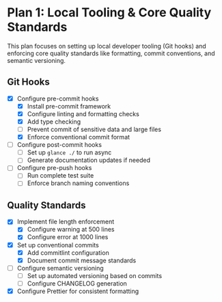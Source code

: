 # Plan 1: Local Tooling & Core Quality Standards

This plan focuses on setting up local developer tooling (Git hooks) and enforcing core quality standards like formatting, commit conventions, and semantic versioning.

## Git Hooks

- [x] Configure pre-commit hooks
  - [x] Install pre-commit framework
  - [x] Configure linting and formatting checks
  - [x] Add type checking
  - [ ] Prevent commit of sensitive data and large files
  - [x] Enforce conventional commit format
- [ ] Configure post-commit hooks
  - [ ] Set up `glance ./` to run async
  - [ ] Generate documentation updates if needed
- [ ] Configure pre-push hooks
  - [ ] Run complete test suite
  - [ ] Enforce branch naming conventions

## Quality Standards

- [x] Implement file length enforcement
  - [x] Configure warning at 500 lines
  - [x] Configure error at 1000 lines
- [x] Set up conventional commits
  - [x] Add commitlint configuration
  - [x] Document commit message standards
- [ ] Configure semantic versioning
  - [ ] Set up automated versioning based on commits
  - [ ] Configure CHANGELOG generation
- [x] Configure Prettier for consistent formatting
